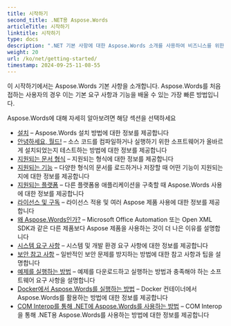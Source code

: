 ```yaml
---
title: 시작하기
second_title: .NET용 Aspose.Words
articleTitle: 시작하기
linktitle: 시작하기
type: docs
description: ".NET 기본 사항에 대한 Aspose.Words 소개를 사용하여 비즈니스를 위한 Aspose.Words의 가치를 실현해 보세요."
weight: 20
url: /ko/net/getting-started/
timestamp: 2024-09-25-11-08-55
---
```


이 시작하기에서는 Aspose.Words 기본 사항을 소개합니다. Aspose.Words를 처음 접하는 사용자의 경우 이는 기본 요구 사항과 기능을 배울 수 있는 가장 빠른 방법입니다.

Aspose.Words에 대해 자세히 알아보려면 해당 섹션을 선택하세요

- [설치](/words/ko/net/installation/) – Aspose.Words 설치 방법에 대한 정보를 제공합니다
- [안녕하세요, 월드!](/words/ko/net/hello-world/) – 소스 코드를 컴파일하거나 실행하기 위한 소프트웨어가 올바르게 설치되었는지 테스트하는 방법에 대한 정보를 제공합니다
- [지원되는 문서 형식](/words/ko/net/supported-document-formats/) – 지원되는 형식에 대한 정보를 제공합니다
- [지원되는 기능](/words/ko/net/features/) – 다양한 형식의 문서를 로드하거나 저장할 때 어떤 기능이 지원되는지에 대한 정보를 제공합니다
- [지원되는 플랫폼](/words/net/platforms-and-interoperability/) – 다른 플랫폼용 애플리케이션을 구축할 때 Aspose.Words 사용에 대한 정보를 제공합니다
- [라이선스 및 구독](/words/ko/net/licensing/) – 라이선스 적용 및 여러 Aspose 제품 사용에 대한 정보를 제공합니다
- [왜 Aspose.Words인가?](/words/net/aspose-words-or-other-solutions/) – Microsoft Office Automation 또는 Open XML SDK과 같은 다른 제품보다 Aspose 제품을 사용하는 것이 더 나은 이유를 설명합니다
- [시스템 요구 사항](/words/ko/net/system-requirements/) – 시스템 및 개발 환경 요구 사항에 대한 정보를 제공합니다
- [보안 참고 사항](/words/ko/net/security/) – 일반적인 보안 문제를 방지하는 방법에 대한 참고 사항과 팁을 설명합니다
- [예제를 실행하는 방법](/words/ko/net/how-to-run-the-examples/) – 예제를 다운로드하고 실행하는 방법과 충족해야 하는 소프트웨어 요구 사항을 설명합니다
- [Docker에서 Aspose.Words를 실행하는 방법](/words/ko/net/how-to-run-aspose-words-in-docker/) – Docker 컨테이너에서 Aspose.Words를 활용하는 방법에 대한 정보를 제공합니다
- [COM Interop를 통해 .NET에 Aspose.Words를 사용하는 방법](/words/ko/net/how-to-use-aspose-words-via-com-interop/) – COM Interop을 통해 .NET용 Aspose.Words를 사용하는 방법에 대한 정보를 제공합니다

